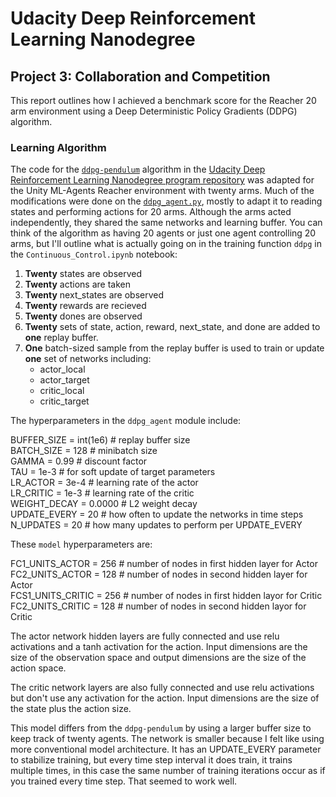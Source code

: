 # Udacity Deep Reinforcement Learning Nanodegree  
## Project 3: Collaboration and Competition

This report outlines how I achieved a benchmark score for the Reacher 20 arm environment using a Deep Deterministic Policy Gradients (DDPG) algorithm.  

### Learning Algorithm  
The code for the [`ddpg-pendulum`](https://github.com/udacity/deep-reinforcement-learning/tree/master/ddpg-pendulum) algorithm in the [Udacity Deep Reinforcement Learning Nanodegree program repository](https://github.com/udacity/deep-reinforcement-learning) was adapted for the Unity ML-Agents Reacher environment with twenty arms.  Much of the modifications were done on the [`ddpg_agent.py`](https://github.com/jeff-daniels/Udacity-DRLND/blob/master/Project%202:%20Continuous%20Control/ddpg_agent.py), mostly to adapt it to reading states and performing actions for 20 arms.  Although the arms acted independently, they shared the same networks and learning buffer.  You can think of the algorithm as having 20 agents or just one agent controlling 20 arms, but I'll outline what is actually going on in the training function `ddpg` in the `Continuous_Control.ipynb` notebook:  
1. **Twenty** states are observed  
1. **Twenty** actions are taken
1. **Twenty** next_states are observed
1. **Twenty** rewards are recieved
1. **Twenty** dones are observed
1. **Twenty** sets of state, action, reward, next_state, and done are added to **one** replay buffer.  
1. **One** batch-sized sample from the replay buffer is used to train or update **one** set of networks including:
   * actor_local
   * actor_target
   * critic_local
   * critic_target

The hyperparameters in the `ddpg_agent` module include:  

  BUFFER_SIZE = int(1e6)  # replay buffer size  
   BATCH_SIZE = 128        # minibatch size  
   GAMMA = 0.99            # discount factor  
   TAU = 1e-3              # for soft update of target parameters  
   LR_ACTOR = 3e-4         # learning rate of the actor   
   LR_CRITIC = 1e-3        # learning rate of the critic  
   WEIGHT_DECAY = 0.0000   # L2 weight decay  
   UPDATE_EVERY = 20       # how often to update the networks in time steps  
   N_UPDATES = 20          # how many updates to perform per UPDATE_EVERY  

These `model` hyperparameters are:   

   FC1_UNITS_ACTOR = 256   # number of nodes in first hidden layer for Actor  
   FC2_UNITS_ACTOR = 128   # number of nodes in second hidden layer for Actor     
   FCS1_UNITS_CRITIC = 256 # number of nodes in first hidden layor for Critic  
   FC2_UNITS_CRITIC = 128  # number of nodes in second hidden layor for Critic  

The actor network hidden layers are fully connected and use relu activations and a tanh activation for the action.  Input dimensions are the size of the observation space and output dimensions are the size of the action space.  

The critic network layers are also fully connected and use relu activations but don't use any activation for the action.  Input dimensions are the size of the state plus the action size.  

This model differs from the `ddpg-pendulum` by using a larger buffer size to keep track of twenty agents.  The network is smaller because I felt like using more conventional model architecture.  It has an UPDATE_EVERY parameter to stabilize training, but every time step interval it does train, it trains multiple times, in this case the same number of training iterations occur as if you trained every time step.  That seemed to work well.
